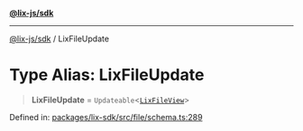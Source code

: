 [**@lix-js/sdk**](../README.md)

***

[@lix-js/sdk](../README.md) / LixFileUpdate

# Type Alias: LixFileUpdate

> **LixFileUpdate** = `Updateable`\<[`LixFileView`](LixFileView.md)\>

Defined in: [packages/lix-sdk/src/file/schema.ts:289](https://github.com/opral/monorepo/blob/3bcc1f95be292671fbdc30a84e807512030f233b/packages/lix-sdk/src/file/schema.ts#L289)
